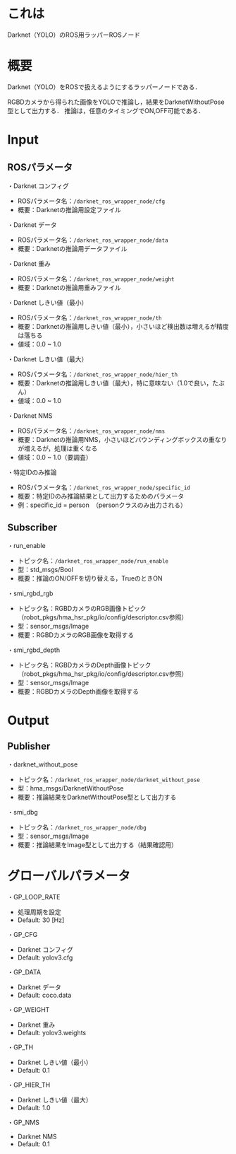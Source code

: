 # これは
Darknet（YOLO）のROS用ラッパーROSノード

# 概要
Darknet（YOLO）をROSで扱えるようにするラッパーノードである．

RGBDカメラから得られた画像をYOLOで推論し，結果をDarknetWithoutPose型として出力する．
推論は，任意のタイミングでON,OFF可能である．

# Input
## ROSパラメータ
・Darknet コンフィグ
* ROSパラメータ名：`/darknet_ros_wrapper_node/cfg`
* 概要：Darknetの推論用設定ファイル

・Darknet データ
* ROSパラメータ名：`/darknet_ros_wrapper_node/data`
* 概要：Darknetの推論用データファイル

・Darknet 重み
* ROSパラメータ名：`/darknet_ros_wrapper_node/weight`
* 概要：Darknetの推論用重みファイル

・Darknet しきい値（最小）
* ROSパラメータ名：`/darknet_ros_wrapper_node/th`
* 概要：Darknetの推論用しきい値（最小），小さいほど検出数は増えるが精度は落ちる
* 値域：0.0 ~ 1.0

・Darknet しきい値（最大）
* ROSパラメータ名：`/darknet_ros_wrapper_node/hier_th`
* 概要：Darknetの推論用しきい値（最大），特に意味ない（1.0で良い，たぶん）
* 値域：0.0 ~ 1.0

・Darknet NMS
* ROSパラメータ名：`/darknet_ros_wrapper_node/nms`
* 概要：Darknetの推論用NMS，小さいほどバウンディングボックスの重なりが増えるが，処理は重くなる
* 値域：0.0 ~ 1.0（要調査）

・特定IDのみ推論
* ROSパラメータ名：`/darknet_ros_wrapper_node/specific_id`
* 概要：特定IDのみ推論結果として出力するためのパラメータ
* 例：specific_id = person　（personクラスのみ出力される）

## Subscriber
・run_enable
* トピック名：`/darknet_ros_wrapper_node/run_enable`
* 型：std_msgs/Bool
* 概要：推論のON/OFFを切り替える，TrueのときON

・smi_rgbd_rgb 
* トピック名：RGBDカメラのRGB画像トピック（robot_pkgs/hma_hsr_pkg/io/config/descriptor.csv参照）
* 型：sensor_msgs/Image
* 概要：RGBDカメラのRGB画像を取得する

・smi_rgbd_depth
* トピック名：RGBDカメラのDepth画像トピック（robot_pkgs/hma_hsr_pkg/io/config/descriptor.csv参照）
* 型：sensor_msgs/Image
* 概要：RGBDカメラのDepth画像を取得する


# Output
## Publisher
・darknet_without_pose
* トピック名：`/darknet_ros_wrapper_node/darknet_without_pose`
* 型：hma_msgs/DarknetWithoutPose
* 概要：推論結果をDarknetWithoutPose型として出力する

・smi_dbg
* トピック名：`/darknet_ros_wrapper_node/dbg`
* 型：sensor_msgs/Image
* 概要：推論結果をImage型として出力する（結果確認用）

# グローバルパラメータ
・GP_LOOP_RATE
* 処理周期を設定
* Default: 30 [Hz]

・GP_CFG
* Darknet コンフィグ
* Default: yolov3.cfg

・GP_DATA
* Darknet データ
* Default: coco.data

・GP_WEIGHT
* Darknet 重み
* Default: yolov3.weights

・GP_TH
* Darknet しきい値（最小）
* Default: 0.1

・GP_HIER_TH
* Darknet しきい値（最大）
* Default: 1.0

・GP_NMS
* Darknet NMS
* Default: 0.1